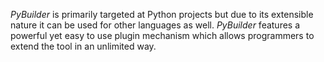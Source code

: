 _PyBuilder_ is primarily targeted at Python projects but due to its extensible
nature it can be used for other languages as well. _PyBuilder_
features a powerful yet easy to use plugin mechanism which
allows programmers to extend the tool in an unlimited way.
